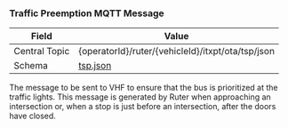 ### Traffic Preemption MQTT Message
| Field         | Value                                                                            |
|---------------|----------------------------------------------------------------------------------|
| Central Topic | {operatorId}/ruter/{vehicleId}/itxpt/ota/tsp/json |
| Schema        | [ tsp.json ](json-schemas/tsp.json) |

The message to be sent to VHF to ensure that the bus is prioritized at the traffic lights. This message is generated by Ruter when approaching an intersection or, when a stop is just before an intersection, after the doors have closed.
